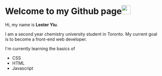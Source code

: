 # Welcome to my Github page<img src="https://media.giphy.com/media/af5O7WdvcCFtMtsdfe/giphy.gif" width="30px">
 <p>Hi, my name is <strong>Lester Yiu</strong>.</p>
 <p>I am a second year chemistry university student in Toronto. My current goal is to become a front-end web developer.
 <p>I'm currently learning the basics of </p>
 <ul>
  <li>CSS</li>
  <li>HTML</li> 
  <li>Javascript</li>
 </ul>

<!---
LesterYiu/LesterYiu is a ✨ special ✨ repository because its `README.md` (this file) appears on your GitHub profile.
You can click the Preview link to take a look at your changes.
--->

